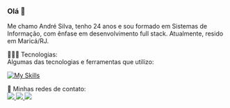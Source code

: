 
### Olá 👋
Me chamo André Silva, tenho 24 anos e sou formado em Sistemas de Informação, com ênfase em desenvolvimento full stack. Atualmente, resido em Maricá/RJ.

👨🏽‍💻 Tecnologias:<br />
Algumas das tecnologias e ferramentas que utilizo:

[![My Skills](https://skillicons.dev/icons?i=js,typescript,dotnet,react,nextjs,jest,nodejs,express,rabbitmq,docker,postgres,mysql,mongodb,git)](https://skillicons.dev)

<!--👾 Minhas Estatísticas:

<div><img height="180em" src="https://github-readme-stats.vercel.app/api?username=andre06x&show_icons=true&theme=dracula&include_all_commits=true&count_private=true"/><a href="https://github.com/andre06x"><img height="180em" src="https://github-readme-stats.vercel.app/api/top-langs/?username=andre06x&layout=compact&langs_count=7&theme=dracula"/></div>
-->

💬 Minhas redes de contato:<br/>
<a href="https://api.whatsapp.com/send?phone=21966270362" target="_blank"> <img src="https://img.shields.io/badge/WhatsApp-25D366?style=for-the-badge&logo=whatsapp&logoColor=white"> </img> </a>
<a href="https://www.linkedin.com/in/andr%C3%A9-silva-440157207/" target="_blank"> <img src="https://img.shields.io/badge/LinkedIn-0077B5?style=for-the-badge&logo=linkedin&logoColor=white"> </img> </a>
<a href="mailto:andre06x" target="_blank"> <img src="https://img.shields.io/badge/Gmail-D14836?style=for-the-badge&logo=gmail&logoColor=white"> </img> </a>

